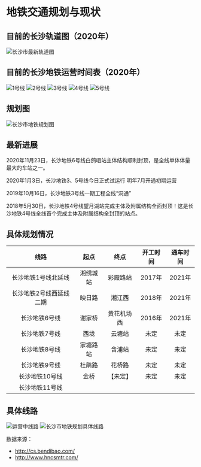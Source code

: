 # 地铁交通规划与现状

## 目前的长沙轨道图（2020年）

![长沙市最新轨道图](../images/subway/2020.jpg)

## 目前的长沙地铁运营时间表（2020年）

![1号线](../images/subway/times/1.jpg)
![2号线](../images/subway/times/2.jpg)
![3号线](../images/subway/times/3.jpg)
![4号线](../images/subway/times/4.jpg)
![5号线](../images/subway/times/5.jpg)

## 规划图

![长沙市地铁规划图](../images/subway/guihua.png)

## 最新进展

2020年11月23日，长沙地铁6号线白鸽咀站主体结构顺利封顶，是全线单体体量最大的车站之一。

2020年1月3日，长沙地铁3、5号线今日正式试运行 明年7月开通初期运营

2019年10月16日，长沙地铁3号线一期工程全线“洞通”

2018年5月30日，长沙地铁4号线望月湖站完成主体及附属结构全面封顶！这是长沙地铁4号线全线首个完成主体及附属结构全封顶的站点。

## 具体规划情况

|           线路          	|   起点   	|    终点    	| 开工时间 	| 通车时间 	|
|:-----------------------:	|:--------:	|:----------:	|:--------:	|:--------:	|
|   长沙地铁1号线北延线   	| 湘绣城站 	|  彩霞路站  	|  2017年  	|  2021年  	|
| 长沙地铁2号线西延线二期 	|  映日路  	|   湘江西   	|  2018年  	|  2021年  	|
|      长沙地铁6号线      	|  谢家桥  	| 黄花机场西 	|  2016年  	|  2021年  	|
|      长沙地铁7号线      	|   西垅   	|   云塘站   	|   未定   	|   未定   	|
|      长沙地铁8号线      	| 家塘路站 	|   含浦站   	|   未定   	|   未定   	|
|      长沙地铁9号线      	|  杜鹃路  	|   花桥路   	|   未定   	|   未定   	|
|      长沙地铁10号线     	|   金桥   	|  【未定】  	|   未定   	|   未定   	|
|      长沙地铁11号线     	|      	|    	|      	|      	|

## 具体线路

![运营中线路](../images/subway/lines.png)
![长沙市地铁规划具体线路](../images/subway/guihua-zhandian.png)


数据来源：

- http://cs.bendibao.com/
- http://www.hncsmtr.com/